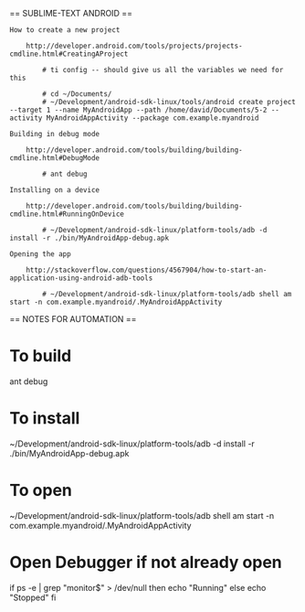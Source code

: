 == SUBLIME-TEXT ANDROID ==

	How to create a new project

		http://developer.android.com/tools/projects/projects-cmdline.html#CreatingAProject

			# ti config -- should give us all the variables we need for this

			# cd ~/Documents/
			# ~/Development/android-sdk-linux/tools/android create project --target 1 --name MyAndroidApp --path /home/david/Documents/5-2 --activity MyAndroidAppActivity --package com.example.myandroid

	Building in debug mode

		http://developer.android.com/tools/building/building-cmdline.html#DebugMode

			# ant debug

	Installing on a device

		http://developer.android.com/tools/building/building-cmdline.html#RunningOnDevice

			# ~/Development/android-sdk-linux/platform-tools/adb -d install -r ./bin/MyAndroidApp-debug.apk

	Opening the app

		http://stackoverflow.com/questions/4567904/how-to-start-an-application-using-android-adb-tools

			# ~/Development/android-sdk-linux/platform-tools/adb shell am start -n com.example.myandroid/.MyAndroidAppActivity

== NOTES FOR AUTOMATION ==

# To build
ant debug

# To install
~/Development/android-sdk-linux/platform-tools/adb -d install -r ./bin/MyAndroidApp-debug.apk

# To open
~/Development/android-sdk-linux/platform-tools/adb shell am start -n com.example.myandroid/.MyAndroidAppActivity

# Open Debugger if not already open
if ps -e | grep "monitor$" > /dev/null
then
    echo "Running"
else
    echo "Stopped"
fi